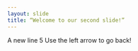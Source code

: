 ```yaml
---
layout: slide
title: “Welcome to our second slide!”
---
```

A new line 5
Use the left arrow to go back!
